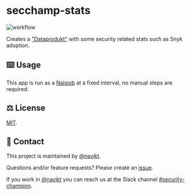 # secchamp-stats

![workflow](https://github.com/navikt/secchamp-stats/actions/workflows/main.yaml/badge.svg)

Creates a ["Dataprodukt"](https://docs.knada.io/dataprodukter/definisjon/) with some security related stats such as Snyk adoption.

## ⌨️ Usage

This app is run as a [Naisjob](https://doc.nais.io/naisjob/) at a fixed interval, no manual steps are required.

## ⚖️ License
[MIT](LICENSE).

## 👥 Contact

This project is maintained by [@navikt](https://github.com/navikt).

Questions and/or feature requests? Please create an [issue](https://github.com/navikt/secchamp-stats/issues).

If you work in [@navikt](https://github.com/navikt) you can reach us at the Slack channel [#security-champion](https://nav-it.slack.com/archives/CN8N938K1).


